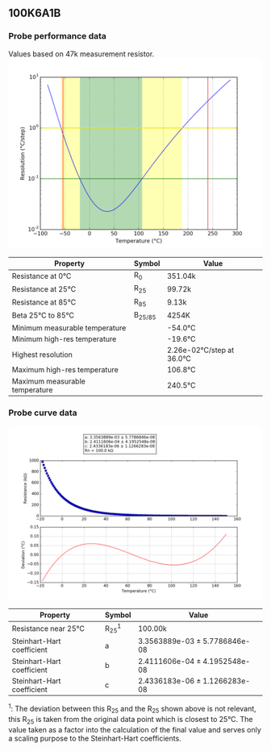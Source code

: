 
## 100K6A1B
### Probe performance data

Values based on 47k measurement resistor.
![Sensor performance chart](100K6A1B_resolution.png)

Property | Symbol | Value
-------- | -------- | --------
Resistance at 0°C | R<sub>0</sub> | 351.04k
Resistance at 25°C | R<sub>25</sub> | 99.72k
Resistance at 85°C | R<sub>85</sub> | 9.13k
Beta 25°C to 85°C | B<sub>25/85</sub>| 4254K
Minimum measurable temperature | | -54.0°C
Minimum high-res temperature | | -19.6°C
Highest resolution || 2.26e-02°C/step at 36.0°C
Maximum high-res temperature | | 106.8°C
Maximum measurable temperature | | 240.5°C

### Probe curve data
![Probe fit chart](100K6A1B_curve.png)

Property | Symbol | Value
-------- | -------- | --------
Resistance near 25°C | R<sub>25</sub><sup>1</sup> | 100.00k
Steinhart-Hart coefficient | a | 3.3563889e-03 ± 5.7786846e-08
Steinhart-Hart coefficient | b | 2.4111606e-04 ± 4.1952548e-08
Steinhart-Hart coefficient | c | 2.4336183e-06 ± 1.1266283e-08

<sup>1</sup>: The deviation between this R<sub>25</sub> and the R<sub>25</sub> shown above is not relevant, this R<sub>25</sub> is taken from the original data point which is closest to 25°C. The value taken as a factor into the calculation of the final value and serves only a scaling purpose to the Steinhart-Hart coefficients.
